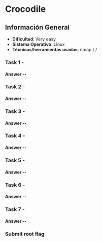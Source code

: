 # Crocodile

## Información General

- **Dificultad**: Very easy
- **Sistema Operativo**: Linux
- **Técnicas/herramientas usadas**: nmap /  / 

### Task 1 - 

#### Answer -- 

### Task 2 - 

#### Answer -- 

### Task 3 - 

#### Answer -- 

### Task 4 - 

#### Answer -- 

### Task 5 - 

#### Answer -- 

### Task 6 - 

#### Answer -- 

### Task 7 - 

#### Answer -- 

### Submit root flag
